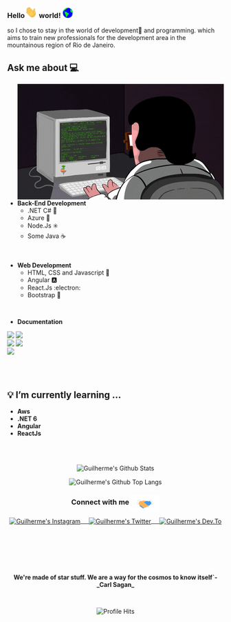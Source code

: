 <!-- ### Hi there 👋
**GuilhermeAdias/GuilhermeAdias** is a ✨ _special_ ✨ repository because its `README.md` (this file) appears on your GitHub profile. -->

### Hello<img src="https://github.com/GuilhermeAdias/GuilhermeAdias/blob/master/Assets/Hi.gif" width="29px">  world!&nbsp;<img src="https://github.com/GuilhermeAdias/GuilhermeAdias/blob/master/Assets/Earth.gif" width="24px"> 


<p align="left">
	<!--<em> I'm studying Information and Communication Technology at the <a href="http://www.faeterj-petropolis.edu.br/site/"><b>Faculty of Technological Education of the State of Rio de Janeiro - Petrópolis</b></a>. I've always been passionate about technology💜 and the internet of things (IoT),--> so I chose to stay in the world of development💚 and programming. <!--In 2019 I participated in the <a href="http://serratec.org/residencia-de-software/"><b>Residência de Software</b></a> program <img src="https://github.com/GuilhermeAdias/GuilhermeAdias/blob/master/Assets/Rocket.gif" height="20px"/>,--> which aims to train new professionals for the development area in the mountainous region of Rio de Janeiro.</em>

<br/>
	  
## Ask me about :computer: 

<img align="right" src="https://github.com/GuilhermeAdias/GuilhermeAdias/blob/master/Assets/img/code-hard-very-very.gif"/>

- **Back-End Development**
  - .NET C# 💜
  - Azure 💙 
  - Node.Js ✳️
  - Some Java ☕
<br/>

- **Web Development**
    - HTML, CSS and Javascript 💛
    - Angular :a:
    - React.Js :electron:
    - Bootstrap :purple_heart:
<br/>

- **Documentation**

<code><a href="https://dotnet.microsoft.com/" target="_blank"><img height="40" src="https://cdn.worldvectorlogo.com/logos/dot-net-core-7.svg"></a></code>
<code><a href="https://docs.microsoft.com/pt-br/azure/?product=featured" target="_blank"><img height="50" src="https://www.vectorlogo.zone/logos/microsoft_azure/microsoft_azure-ar21.svg"></a></code>	
<code><a href="https://angular.io/" target="_blank"><img height="50" src="https://www.vectorlogo.zone/logos/angular/angular-ar21.svg"></a></code>
<code><a href="https://nodejs.org/en/" target="_blank"><img height="48" src="https://www.vectorlogo.zone/logos/nodejs/nodejs-horizontal.svg"></a></code>	
<code><a href="https://reactjs.org/" target="_blank"><img height="50" src="https://www.vectorlogo.zone/logos/reactjs/reactjs-ar21.svg"></a></code>

<br/>
<br/>

## 💡 I’m currently learning ...

- **Aws**
- **.NET 6**
- **Angular**
- **ReactJs**

<br/>
<br/>

<p align="center">
<img align="center" src="https://github-readme-stats.vercel.app/api?username=GuilhermeAdias&show_icons=true&theme=tokyonight" alt="Guilherme's Github Stats">
</p>

<p align="center">
<img align="center" src="https://github-readme-stats.vercel.app/api/top-langs/?username=GuilhermeADias&hide=html&layout=compact&theme=tokyonight" alt="Guilherme's Github Top Langs">
</p>
 

<div align="center">
<h3 align="center">Connect with me<img align="center" src="https://github.com/GuilhermeAdias/GuilhermeAdias/blob/master/Assets/Handshake.gif" height="33px" /></h3> 
</div>

<p align="center">
 <a href="https://www.instagram.com/dev_heisenberg" target="blank">
  <img align="center" alt="Guilherme's Instagram" width="30px" src="https://www.vectorlogo.zone/logos/instagram/instagram-icon.svg" /> &nbsp; &nbsp;
 </a>

 <a href="https://twitter.com/gui_heisenberg" target="blank">
  <img align="center" alt="Guilherme's Twitter" width="30px" src="https://www.vectorlogo.zone/logos/twitter/twitter-official.svg" /> &nbsp; &nbsp;
 </a>

 <a href="https://dev.to/devheisenbergui" target="blank">
  <img align="center" alt="Guilherme's Dev.To" width="30px" src="https://d2fltix0v2e0sb.cloudfront.net/dev-badge.svg" />
 </a> 

  <br/>
  <br/>
  <br/>
  <br/>
  <br/>
</p>

<br/>

<p align="center">	
	<strong>We're made of star stuff. We are a way for the cosmos to know itself`- _Carl Sagan_</strong>
</p>

<br/>

<p align="center"><img alt="Profile Hits" src="https://hits.seeyoufarm.com/api/count/incr/badge.svg?url=https%3A%2F%2Fgithub.com%2FGuilhermeAdias%2Fhit-counter" /></p>

